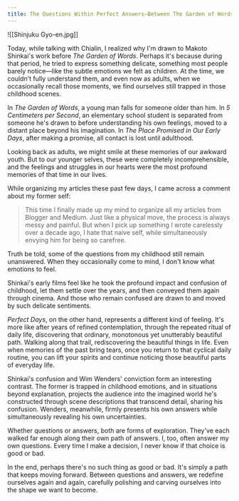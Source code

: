 ```yaml
---
title: The Questions Within Perfect Answers—Between The Garden of Words and Perfect Days
---
```



![[Shinjuku Gyo-en.jpg]]

Today, while talking with Chialin, I realized why I'm drawn to Makoto Shinkai's work before *The Garden of Words*. Perhaps it's because during that period, he tried to express something delicate, something most people barely notice—like the subtle emotions we felt as children. At the time, we couldn't fully understand them, and even now as adults, when we occasionally recall those moments, we find ourselves still trapped in those childhood scenes.

In *The Garden of Words*, a young man falls for someone older than him. In *5 Centimeters per Second*, an elementary school student is separated from someone he's drawn to before understanding his own feelings, moved to a distant place beyond his imagination. In *The Place Promised in Our Early Days*, after making a promise, all contact is lost until adulthood.

Looking back as adults, we might smile at these memories of our awkward youth. But to our younger selves, these were completely incomprehensible, and the feelings and struggles in our hearts were the most profound memories of that time in our lives.

While organizing my articles these past few days, I came across a comment about my former self:

> This time I finally made up my mind to organize all my articles from Blogger and Medium. Just like a physical move, the process is always messy and painful. But when I pick up something I wrote carelessly over a decade ago, I hate that naive self, while simultaneously envying him for being so carefree.

Truth be told, some of the questions from my childhood still remain unanswered. When they occasionally come to mind, I don't know what emotions to feel.

Shinkai's early films feel like he took the profound impact and confusion of childhood, let them settle over the years, and then conveyed them again through cinema. And those who remain confused are drawn to and moved by such delicate sentiments.

*Perfect Days*, on the other hand, represents a different kind of feeling. It's more like after years of refined contemplation, through the repeated ritual of daily life, discovering that ordinary, monotonous yet unutterably beautiful path. Walking along that trail, rediscovering the beautiful things in life. Even when memories of the past bring tears, once you return to that cyclical daily routine, you can lift your spirits and continue noticing those beautiful parts of everyday life.

Shinkai's confusion and Wim Wenders' conviction form an interesting contrast. The former is trapped in childhood emotions, and in situations beyond explanation, projects the audience into the imagined world he's constructed through scene descriptions that transcend detail, sharing his confusion. Wenders, meanwhile, firmly presents his own answers while simultaneously revealing his own uncertainties.

Whether questions or answers, both are forms of exploration. They've each walked far enough along their own path of answers. I, too, often answer my own questions. Every time I make a decision, I never know if that choice is good or bad.

In the end, perhaps there's no such thing as good or bad. It's simply a path that keeps moving forward. Between questions and answers, we redefine ourselves again and again, carefully polishing and carving ourselves into the shape we want to become.
